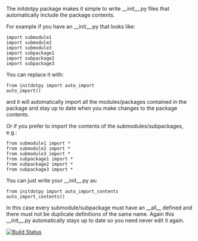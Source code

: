 The initdotpy package makes it simple to write \_\_init\_\_.py files that automatically include the package contents.

For example if you have an \_\_init\_\_.py that looks like:

    import submodule1 
    import submodule2 
    import submodule3 
    import subpackage1
    import subpackage2
    import subpackage3

You can replace it with:

    from initdotpy import auto_import
    auto_import()

and it will automatically import all the modules/packages contained in the package and stay up to date when you make changes to the package contents.

Or if you prefer to import the contents of the submodules/subpackages, e.g.:

    from submodule1 import *
    from submodule2 import *
    from submodule3 import *
    from subpackage1 import *
    from subpackage2 import *
    from subpackage3 import *

You can just write your \_\_init\_\_.py as:

    from initdotpy import auto_import_contents
    auto_import_contents()

In this case every submodule/subpackage must have an \_\_all\_\_ defined and there must not be duplicate definitions of the same name. Again this \_\_init\_\_.py automatically stays up to date so you need never edit it again.


[![Build Status](https://travis-ci.org/burrowsa/initdotpy.png?branch=master)](https://travis-ci.org/burrowsa/initdotpy)